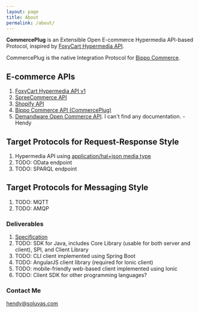 ```yaml
---
layout: page
title: About
permalink: /about/
---
```


**CommercePlug** is an Extensible Open E-commerce Hypermedia API-based Protocol, inspired by [FoxyCart Hypermedia API](http://www.foxycart.com/features/feature/integration/api).

CommercePlug is the native Integration Protocol for [Bippo Commerce](http://www.bippo.co.id/).

## E-commerce APIs

1. [FoxyCart Hypermedia API v1](http://www.foxycart.com/features/feature/integration/api)
2. [SpreeCommerce API](http://guides.spreecommerce.com/api/)
3. [Shopify API](http://docs.shopify.com/api)
4. [Bippo Commerce API (CommercePlug)](http://soluvas.github.io/commerceplug)
5. [Demandware Open Commerce API](http://www.programmableweb.com/api/demandware-open-commerce). I can't find any documentation. -Hendy

## Target Protocols for Request-Response Style

1. Hypermedia API using [application/hal+json media type](http://stateless.co/hal_specification.html)
2. TODO: OData endpoint
3. TODO: SPARQL endpoint

## Target Protocols for Messaging Style

1. TODO: MQTT
2. TODO: AMQP

### Deliverables

1. [Specification](https://github.com/soluvas/commerceplug)
2. TODO: SDK for Java, includes Core Library (usable for both server and client), SPI, and Client Library
3. TODO: CLI client implemented using Spring Boot
4. TODO: AngularJS client library (required for Ionic client)
5. TODO: mobile-friendly web-based client implemented using Ionic
6. TODO: Client SDK for other programming languages?

### Contact Me

[hendy@soluvas.com](mailto:hendy@soluvas.com)
